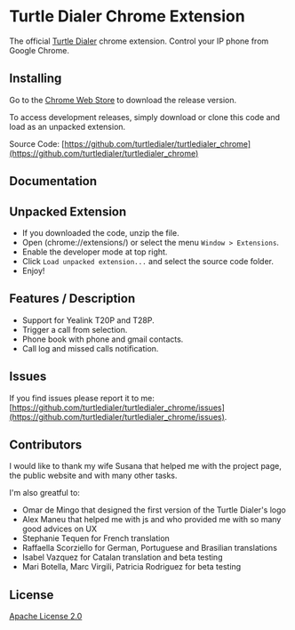 Turtle Dialer Chrome Extension
==========

The official [Turtle Dialer](http://www.turtledialer.com/) chrome extension. Control your IP phone from Google Chrome.


Installing
-----

Go to the [Chrome Web Store](https://chrome.google.com/webstore/detail/turtle-dialer/ninbgcpkedmfiflomhiboeoohbafakkg) to download the release version.

To access development releases, simply download or clone this code and load as an unpacked extension.

Source Code: [https://github.com/turtledialer/turtledialer_chrome](https://github.com/turtledialer/turtledialer_chrome)


Documentation
-----


Unpacked Extension
-----

- If you downloaded the code, unzip the file.
- Open (chrome://extensions/) or select the menu `Window > Extensions`.
- Enable the developer mode at top right.
- Click `Load unpacked extension...` and select the source code folder.
- Enjoy!


Features / Description
-----

- Support for Yealink T20P and T28P.
- Trigger a call from selection.
- Phone book with phone and gmail contacts.
- Call log and missed calls notification.



Issues
-----

If you find issues please report it to me: [https://github.com/turtledialer/turtledialer_chrome/issues](https://github.com/turtledialer/turtledialer_chrome/issues).


Contributors
-----

I would like to thank my wife Susana that helped me with the project page, the public website and with many other tasks.

I'm also greatful to:

- Omar de Mingo that designed the first version of the Turtle Dialer's logo
- Alex Maneu that helped me with js and who provided me with so many good advices on UX
- Stephanie Tequen for French translation
- Raffaella Scorziello for German, Portuguese and Brasilian translations
- Isabel Vazquez for Catalan translation and beta testing
- Mari Botella, Marc Virgili, Patricia Rodriguez for beta testing


License
-----

[Apache License 2.0](http://www.apache.org/licenses/LICENSE-2.0.html)
